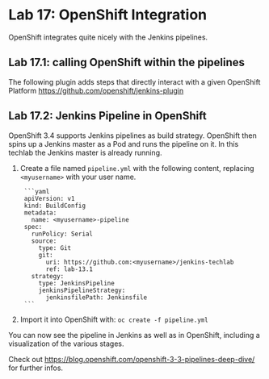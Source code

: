 Lab 17: OpenShift Integration
============================

OpenShift integrates quite nicely with the Jenkins pipelines.

Lab 17.1: calling OpenShift within the pipelines
-----------------------------------------------

The following plugin adds steps that directly interact with a given OpenShift Platform  https://github.com/openshift/jenkins-plugin


Lab 17.2: Jenkins Pipeline in OpenShift
--------------------------------------

OpenShift 3.4 supports Jenkins pipelines as build strategy. OpenShift then spins up a Jenkins master as a Pod and runs the pipeline on it.
In this techlab the Jenkins master is already running.

1. Create a file named ``pipeline.yml`` with the following content, replacing ``<myusername>`` with your user name.

        ```yaml
        apiVersion: v1
        kind: BuildConfig
        metadata:
          name: <myusername>-pipeline
        spec:
          runPolicy: Serial
          source:
            type: Git
            git:
              uri: https://github.com:<myusername>/jenkins-techlab
              ref: lab-13.1
          strategy:
            type: JenkinsPipeline
            jenkinsPipelineStrategy:
              jenkinsfilePath: Jenkinsfile
        ```
2. Import it into OpenShift with: ``oc create -f pipeline.yml``

You can now see the pipeline in Jenkins as well as in OpenShift, including a visualization of the various stages.

Check out https://blog.openshift.com/openshift-3-3-pipelines-deep-dive/ for further infos.
